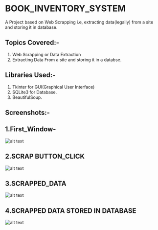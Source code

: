 # BOOK_INVENTORY_SYSTEM
A Project based on Web Scrapping i.e, extracting data(legally) from a site and storing it in database.

## Topics Covered:-
1. Web Scrapping or Data Extraction
2. Extracting Data From a site and storing it in a databse.

## Libraries Used:-
1. Tkinter for GUI(Graphical User Interface)
2. SQLite3 for Database.
3. BeautifulSoup.

## Screenshots:-

## 1.First_Window-
![alt text](https://himanshusrivastva.github.io/BOOK_INVENTORY_SYSTEM/FIRST_WINDOW.PNG)

## 2.SCRAP BUTTON_CLICK

![alt text](https://himanshusrivastva.github.io/BOOK_INVENTORY_SYSTEM/NUMBER_OF_PAGES_YOU_WANT_TO_SCRAP.PNG)

## 3.SCRAPPED_DATA

![alt text](https://himanshusrivastva.github.io/BOOK_INVENTORY_SYSTEM/SCRAPPED_DATA.PNG)

## 4.SCRAPPED DATA STORED IN DATABASE

![alt text](https://himanshusrivastva.github.io/BOOK_INVENTORY_SYSTEM/book_database.PNG)
